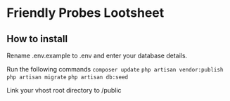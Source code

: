 # Friendly Probes Lootsheet

## How to install

Rename .env.example to .env and enter your database details. 

Run the following commands
```composer update```
```php artisan vendor:publish``` 
```php artisan migrate``` 
```php artisan db:seed``` 

Link your vhost root directory to /public
